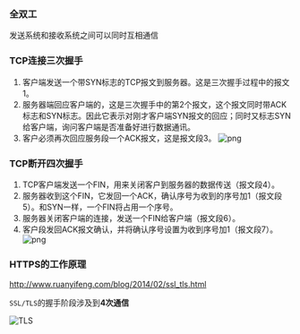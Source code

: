 ### 全双工
发送系统和接收系统之间可以同时互相通信

### TCP连接三次握手
1. 客户端发送一个带SYN标志的TCP报文到服务器。这是三次握手过程中的报文1。 
2.  服务器端回应客户端的，这是三次握手中的第2个报文，这个报文同时带ACK标志和SYN标志。因此它表示对刚才客户端SYN报文的回应；同时又标志SYN给客户端，询问客户端是否准备好进行数据通讯。 
3.  客户必须再次回应服务段一个ACK报文，这是报文段3。 
![png](http://images.cnblogs.com/cnblogs_com/ttltry-air/201208/201208201734409538.png)

### TCP断开四次握手
1. TCP客户端发送一个FIN，用来关闭客户到服务器的数据传送（报文段4）。 
2. 服务器收到这个FIN，它发回一个ACK，确认序号为收到的序号加1（报文段5）。和SYN一样，一个FIN将占用一个序号。 
3. 服务器关闭客户端的连接，发送一个FIN给客户端（报文段6）。 
4. 客户段发回ACK报文确认，并将确认序号设置为收到序号加1（报文段7）。
![png](http://images.cnblogs.com/cnblogs_com/ttltry-air/201208/201208201734418392.png)

### HTTPS的工作原理
http://www.ruanyifeng.com/blog/2014/02/ssl_tls.html

`SSL/TLS`的握手阶段涉及到**4次通信**

![TLS](http://image.beekka.com/blog/201402/bg2014020502.png)
